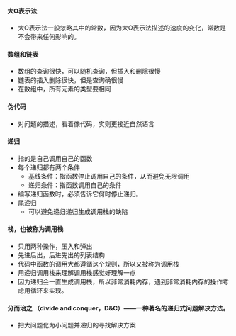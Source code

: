 #### 大O表示法
- 大O表示法一般忽略其中的常数，因为大O表示法描述的速度的变化，常数是不会带来任何影响的。

#### 数组和链表
- 数组的查询很快，可以随机查询，但插入和删除很慢
- 链表的插入删除很快，但是查询确很慢
- 在数组中，所有元素的类型要相同

#### 伪代码
- 对问题的描述，看着像代码，实则更接近自然语言

#### 递归
- 指的是自己调用自己的函数
- 每个递归都有两个条件
  - 基线条件：指函数停止调用自己的条件，从而避免无限调用
  - 递归条件：指函数调用自己的条件
- 编写递归函数时，必须告诉它何时停止递归。
- 尾递归
  - 可以避免递归递归生成调用栈的缺陷

#### 栈，也被称为调用栈
- 只用两种操作，压入和弹出
- 先进后出，后进先出的列表结构
- 代码中函数的调用大都遵循这个规则，所以又被称为调用栈
- 用递归调用栈来理解调用栈感觉好理解一点
- 因为递归会一直生成调用栈，所以非常消耗内存，遇到非常消耗内存的操作考虑用循环来实现。

#### 分而治之 （divide and conquer，D&C）——一种著名的递归式问题解决方法。
- 把大问题化为小问题并递归的寻找解决方案